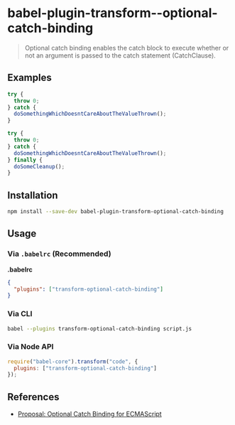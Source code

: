 # babel-plugin-transform--optional-catch-binding

> Optional catch binding enables the catch block to execute whether or not an argument is passed to the catch statement (CatchClause).


## Examples

```js
try {
  throw 0;
} catch {
  doSomethingWhichDoesntCareAboutTheValueThrown();
}
```

```js
try {
  throw 0;
} catch {
  doSomethingWhichDoesntCareAboutTheValueThrown();
} finally {
  doSomeCleanup();
}
```


## Installation

```sh
npm install --save-dev babel-plugin-transform-optional-catch-binding
```

## Usage

### Via `.babelrc` (Recommended)

**.babelrc**

```json
{
  "plugins": ["transform-optional-catch-binding"]
}
```

### Via CLI

```sh
babel --plugins transform-optional-catch-binding script.js
```

### Via Node API

```javascript
require("babel-core").transform("code", {
  plugins: ["transform-optional-catch-binding"]
});
```

## References
- [Proposal: Optional Catch Binding for ECMAScript](https://github.com/babel/proposals/issues/7)
